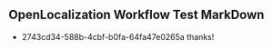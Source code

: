 ## OpenLocalization Workflow Test MarkDown
* 2743cd34-588b-4cbf-b0fa-64fa47e0265a 
thanks!<!--HONumber=Mar16_HO4-->
